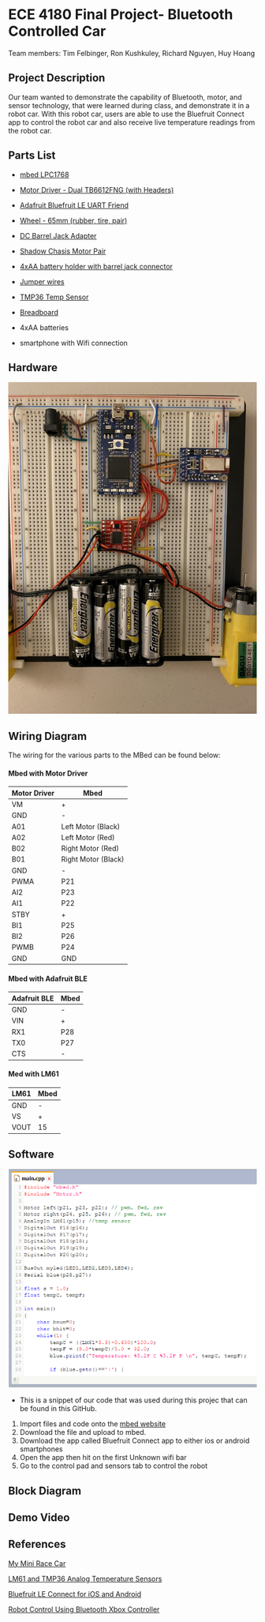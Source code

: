 # ECE 4180 Final Project- Bluetooth Controlled Car
Team members:
Tim Felbinger, 
Ron Kushkuley,
Richard Nguyen,
Huy Hoang 

## **Project Description**
Our team wanted to demonstrate the capability of Bluetooth, motor, and sensor technology, that were learned during class, and demonstrate it in a robot car. With this robot car, users are able to use the Bluefruit Connect app to control the robot car and also receive live temperature readings from the robot car.

## **Parts List**
* [mbed LPC1768](https://www.sparkfun.com/products/9564)

* [Motor Driver - Dual TB6612FNG (with Headers)](https://www.sparkfun.com/products/1445)

* [Adafruit Bluefruit LE UART Friend](https://www.adafruit.com/product/2479)

* [Wheel - 65mm (rubber, tire, pair)](https://www.sparkfun.com/products/13259)

* [DC Barrel Jack Adapter](https://www.sparkfun.com/products/10811)

* [Shadow Chasis Motor Pair](https://www.sparkfun.com/products/13302)

* [4xAA battery holder with barrel jack connector](https://www.sparkfun.com/products/9835)

* [Jumper wires](https://www.sparkfun.com/products/11026) 

* [TMP36 Temp Sensor](https://www.sparkfun.com/products/10988)

* [Breadboard](https://www.sparkfun.com/products/12614) 

* 4xAA batteries

* smartphone with Wifi connection

## **Hardware**
![Circuit layout](https://github.com/rkushkuley/ece4180_final_project/blob/master/images/99583743a0df4e598afe1985432b0a25.jpeg)

## **Wiring Diagram**
The wiring for the various parts to the MBed can be found below:

#### **Mbed with Motor Driver**

| Motor Driver | Mbed |
| ------------- | ------------- |
| VM  | + |
| GND  | -  |
| A01  | Left Motor (Black) |
| A02  | Left Motor (Red)  |
| B02  | Right Motor (Red)  |
| B01  | Right Motor (Black)  |
| GND  | -  |
| PWMA  | P21  |
| AI2  | P23  |
| AI1  | P22  |
| STBY  | +  |
| BI1  | P25  |
| BI2  | P26  |
| PWMB  | P24  |
| GND  | GND  |

#### **Mbed with Adafruit BLE**
| Adafruit BLE  | Mbed |
| ------------- | ------------- |
| GND  | -  |
| VIN  | +  |
| RX1  | P28 |
| TX0  | P27  |
| CTS  | -  |

#### **Med with LM61**
| LM61  | Mbed |
| ------------- | ------------- |
| GND  | -  |
| VS  | +  |
| VOUT  | 15  |

## **Software**
![Snippet](https://github.com/rkushkuley/ece4180_final_project/blob/master/images/snip.png)

* This is a snippet of our code that was used during this projec that can be found in this GitHub.

1. Import files and code onto the [mbed website](https://os.mbed.com/)
2. Download the file and upload to mbed.
3. Download the app called Bluefruit Connect app to either ios or android smartphones
4. Open the app then hit on the first Unknown wifi bar
5. Go to the control pad and sensors tab to control the robot


## **Block Diagram**




## **Demo Video**



## **References**
 [My Mini Race Car](https://learn.adafruit.com/my-mini-race-car?view=all)
 
 [LM61 and TMP36 Analog Temperature Sensors](https://os.mbed.com/users/4180_1/notebook/lm61-analog-temperature-sensor/)

[Bluefruit LE Connect for iOS and Android](https://learn.adafruit.com/bluefruit-le-connect/controller)

[Robot Control Using Bluetooth Xbox Controller](https://os.mbed.com/users/carlislejonah/notebook/robot-control-using-bluetooth-xbox-controller/)

